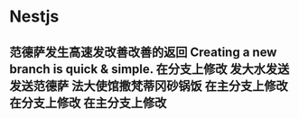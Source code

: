 # Nestjs
范德萨发生高速发改善改善的返回
Creating a new branch is quick & simple.
在分支上修改
发大水发送发送范德萨
法大使馆撒梵蒂冈砂锅饭
在主分支上修改
在分支上修改
在主分支上修改
----------------------------------------------

